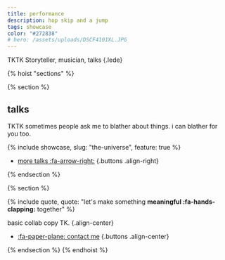 ```yaml
---
title: performance
description: hop skip and a jump
tags: showcase
color: "#272838"
# hero: /assets/uploads/DSCF4101XL.JPG
---
```



TKTK Storyteller, musician, talks
{.lede} 

{% hoist "sections" %}

{% section %}
## talks

TKTK sometimes people ask me to blather about things. i can blather for you too.

{% include showcase, slug: "the-universe", feature: true %}

* [more talks :fa-arrow-right:](/)
{.buttons .align-right}


{% endsection %}

{% section %}

{% include quote, quote: "let's make something **meaningful :fa-hands-clapping:** together" %}

basic collab copy TK.
{.align-center}

* [:fa-paper-plane: contact me](/collab)
{.buttons .align-center}


{% endsection %}
{% endhoist %}
